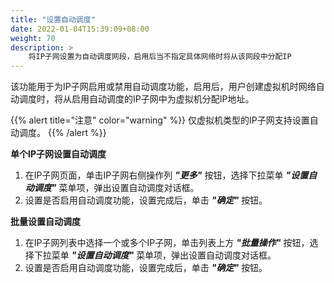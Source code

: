 ```yaml
---
title: "设置自动调度"
date: 2022-01-04T15:39:09+08:00
weight: 70
description: >
    将IP子网设置为自动调度网段，启用后当不指定具体网络时将从该网段中分配IP
---
```


该功能用于为IP子网启用或禁用自动调度功能，启用后，用户创建虚拟机时网络自动调度时，将从启用自动调度的IP子网中为虚拟机分配IP地址。

{{% alert title="注意" color="warning" %}}
仅虚拟机类型的IP子网支持设置自动调度。
{{% /alert %}}

**单个IP子网设置自动调度**

1. 在IP子网页面，单击IP子网右侧操作列 **_"更多"_** 按钮，选择下拉菜单 **_"设置自动调度"_** 菜单项，弹出设置自动调度对话框。
2. 设置是否启用自动调度功能，设置完成后，单击 **_"确定"_** 按钮。

**批量设置自动调度**

1. 在IP子网列表中选择一个或多个IP子网，单击列表上方 **_"批量操作"_** 按钮，选择下拉菜单 **_"设置自动调度"_** 菜单项，弹出设置自动调度对话框。
2. 设置是否启用自动调度功能，设置完成后，单击 **_"确定"_** 按钮。